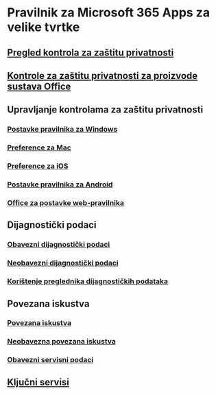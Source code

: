 # Pravilnik za Microsoft 365 Apps za velike tvrtke

## [Pregled kontrola za zaštitu privatnosti](overview-privacy-controls.md)
## [Kontrole za zaštitu privatnosti za proizvode sustava Office](products-versions-privacy-controls.md)

## Upravljanje kontrolama za zaštitu privatnosti
### [Postavke pravilnika za Windows](manage-privacy-controls.md)
### [Preference za Mac](mac-privacy-preferences.md)
### [Preference za iOS](ios-privacy-preferences.md)
### [Postavke pravilnika za Android](android-privacy-controls.md)
### [Office za postavke web-pravilnika](office-web-privacy-controls.md)

## Dijagnostički podaci
### [Obavezni dijagnostički podaci](required-diagnostic-data.md)
### [Neobavezni dijagnostički podaci](optional-diagnostic-data.md)
### [Korištenje preglednika dijagnostičkih podataka](https://support.microsoft.com/office/cf761ce9-d805-4c60-a339-4e07f3182855)

## Povezana iskustva
### [Povezana iskustva](connected-experiences.md)
### [Neobavezna povezana iskustva](optional-connected-experiences.md)
### [Obavezni servisni podaci](required-service-data.md)

## [Ključni servisi](essential-services.md)